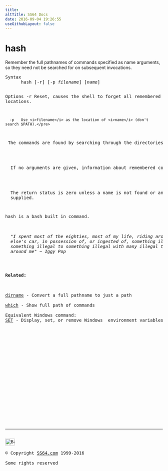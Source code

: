 ```yaml
---
title:
altTitle: SS64 Docs
date: 2016-09-04 19:26:55
useGithubLayout: false
---
```

<!-- #BeginLibraryItem "/Library/head_bash.lbi" --><!-- #EndLibraryItem --><h1>hash</h1> 
<p>Remember the full pathnames of commands specified as name arguments, 
so they need not be searched for on subsequent invocations.</p>
<pre>Syntax
      hash [-r] [-p <i>filename</i>] [<i>name</i>] 

Options
      -r   Reset, causes the shell to forget all remembered locations.

      -p   Use <i>filename</i> as the location of <i>name</i> (don't search $PATH).</pre>
<p> The commands are found by searching through the directories listed in $PATH. 
  <br>
  <br>
  If no arguments are given, information about remembered commands is printed. 
  <br>
  <br>
  The return status is zero unless a name is not found or an invalid option is 
  supplied. </p>
<p>hash is a bash built in command.<br>
  <br>
  <i class="quote">"I spent most of the eighties, most of my life, riding around in somebody 
  else's car, in possession of, or ingested of, something illegal, on my way from 
  something illegal to something illegal with many illegal things happening all 
  around me" ~ Iggy Pop 
  </i> </p>
<p><b>Related:</b><br>
<br>
<a href="dirname.html">dirname</a> - Convert a full pathname to just a path<br>
<a href="which.html">which</a> - Show full path of commands <br>
Equivalent Windows command: <a href="../nt/set.html">
SET</a> - Display, set, or remove Windows  environment variables</p><!-- #BeginLibraryItem "/Library/foot_bash.lbi" --><p><script async="" src="//pagead2.googlesyndication.com/pagead/js/adsbygoogle.js"></script>
<!-- bash300 -->
<ins class="adsbygoogle" style="display:inline-block;width:300px;height:250px" data-ad-client="ca-pub-6140977852749469" data-ad-slot="4615356305"></ins>
<script>
(adsbygoogle = window.adsbygoogle || []).push({});
</script></p>
<hr>
<div id="bl" class="footer"><a href="#"><img src="../images/top.png" width="30" height="22" alt="Back to the Top"></a></div>
<div id="br" class="footer, tagline">© Copyright <a href="http://ss64.com/">SS64.com</a> 1999-2016<br>
Some rights reserved</div><!-- #EndLibraryItem -->

